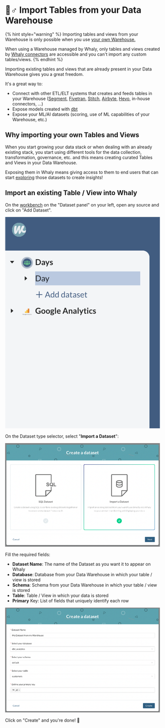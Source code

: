 # 🧞♂ Import Tables from your Data Warehouse

{% hint style="warning" %}
Importing tables and views from your Warehouse is only possible when you use [your own Warehouse.](broken-reference)

When using a Warehouse managed by Whaly, only tables and views created by [Whaly connectors](../../sources/source-catalog/) are accessible and you can't import any custom tables/views.
{% endhint %}

Importing existing tables and views that are already present in your Data Warehouse gives you a great freedom.

It's a great way to:

* Connect with other ETL/ELT systems that creates and feeds tables in your Warehouse ([Segment](https://segment.com/product/warehouses/), [Fivetran](https://fivetran.com/), [Stitch](https://www.stitchdata.com/), [Airbyte](https://airbyte.io/), [Hevo](https://hevodata.com/integrations/pipeline/?source=whaly), in-house connectors, ...)&#x20;
* &#x20;Expose models created with [dbt](https://www.getdbt.com/)
* Expose your ML/AI datasets (scoring, use of ML capabilities of your Warehouse, etc.)

## Why importing your own Tables and Views

When you start growing your data stack or when dealing with an already existing stack, you start using different tools for the data collection, transformation, governance, etc. and this means creating curated Tables and Views in your Data Warehouse.

Exposing them in Whaly means giving access to them to end users that can start [exploring](../explorations/) those datasets to create insights!

## &#x20;Import an existing Table / View into Whaly

On the [workbench](./) on the "Dataset panel" on your left, open any source and click on "Add Dataset".

![Click on Add Dataset](<../../.gitbook/assets/image (188).png>)

On the Dataset type selector, select "**Import a Dataset**":

![](<../../.gitbook/assets/image (204) (1) (1).png>)

Fill the required fields:

* **Dataset Name**: The name of the Dataset as you want it to appear on Whaly
* **Database**:  Database from your Data Warehouse in which your table / view is stored
* **Schema**: Schema from your Data Warehouse in which your table / view is stored
* **Table**: Table / View in which your data is stored
* **Primary** Key: List of fields that uniquely identify each row

![](<../../.gitbook/assets/image (207) (1).png>)

Click on "Create" and you're done! 🎉
